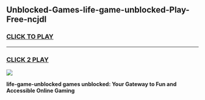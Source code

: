 
## Unblocked-Games-life-game-unblocked-Play-Free-ncjdl
<h3>
<a href="https://premium76.site?title=life-game-unblocked&ref=10A">CLICK TO PLAY</a></h3>
<hr>

<h3>
<a href="https://premium76.site?title=life-game-unblocked&ref=10A">CLICK 2 PLAY</a>
  
</h3>

<a href="https://premium76.site?title=life-game-unblocked&ref=10A"><img src="https://clearcache.store/games.png"></a>


**life-game-unblocked games unblocked: Your Gateway to Fun and Accessible Online Gaming**
